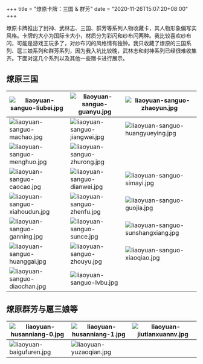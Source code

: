+++
title = "燎原卡牌：三国 & 群芳"
date = "2020-11-26T15:07:20+08:00"
+++

燎原卡牌推出了封神、武林志、三国、群芳等系列人物收藏卡，其人物形象偏写实风格。卡牌的大小为国际卡大小，材质分为彩闪和纱布闪两种。我比较喜欢纱布闪，可能是游戏王玩多了，对纱布闪的风格情有独钟。我只收藏了燎原的三国系列、扈三娘系列和群芳系列，因为我入坑比较晚，武林志和封神系列已经很难收集齐。下面对这几个系列以及其他一些赠卡进行展示。

## 燎原三国

|![liaoyuan-sanguo-liubei.jpg](/images/liaoyuan-sanguo-liubei.jpg "刘备")|![liaoyuan-sanguo-guanyu.jpg](/images/liaoyuan-sanguo-guanyu.jpg "关羽")|![liaoyuan-sanguo-zhaoyun.jpg](/images/liaoyuan-sanguo-zhaoyun.jpg "赵云")|
|--|--|--|
|![liaoyuan-sanguo-machao.jpg](/images/liaoyuan-sanguo-machao.jpg "马超")|![liaoyuan-sanguo-jiangwei.jpg](/images/liaoyuan-sanguo-jiangwei.jpg "姜维")|![liaoyuan-sanguo-huangyueying.jpg](/images/liaoyuan-sanguo-huangyueying.jpg "黄月英")|
|![liaoyuan-sanguo-menghuo.jpg](/images/liaoyuan-sanguo-menghuo.jpg "孟获")|![liaoyuan-sanguo-zhurong.jpg](/images/liaoyuan-sanguo-zhurong.jpg "祝融")||
|![liaoyuan-sanguo-caocao.jpg](/images/liaoyuan-sanguo-caocao.jpg "曹操")|![liaoyuan-sanguo-dianwei.jpg](/images/liaoyuan-sanguo-dianwei.jpg "典韦")|![liaoyuan-sanguo-simayi.jpg](/images/liaoyuan-sanguo-simayi.jpg "司马懿")|
|![liaoyuan-sanguo-xiahoudun.jpg](/images/liaoyuan-sanguo-xiahoudun.jpg "夏侯惇")|![liaoyuan-sanguo-zhenfu.jpg](/images/liaoyuan-sanguo-zhenfu.jpg "甄宓")|![liaoyuan-sanguo-guojia.jpg](/images/liaoyuan-sanguo-guojia.jpg "郭嘉")|
|![liaoyuan-sanguo-ganning.jpg](/images/liaoyuan-sanguo-ganning.jpg "甘宁")|![liaoyuan-sanguo-sunce.jpg](/images/liaoyuan-sanguo-sunce.jpg "孙策")|![liaoyuan-sanguo-sunshangxiang.jpg](/images/liaoyuan-sanguo-sunshangxiang.jpg "孙尚香")|
|![liaoyuan-sanguo-huanggai.jpg](/images/liaoyuan-sanguo-huanggai.jpg "黄盖")|![liaoyuan-sanguo-zhouyu.jpg](/images/liaoyuan-sanguo-zhouyu.jpg "周瑜")|![liaoyuan-sanguo-xiaoqiao.jpg](/images/liaoyuan-sanguo-xiaoqiao.jpg "小乔")|
|![liaoyuan-sanguo-diaochan.jpg](/images/liaoyuan-sanguo-diaochan.jpg "貂蝉")|![liaoyuan-sanguo-lvbu.jpg](/images/liaoyuan-sanguo-lvbu.jpg "吕布")||

## 燎原群芳与扈三娘等

|![liaoyuan-husanniang-0.jpg](/images/liaoyuan-husanniang-0.jpg "扈三娘")|![liaoyuan-husanniang-1.jpg](/images/liaoyuan-husanniang-1.jpg "扈三娘（近景）")|![liaoyuan-jiutianxuannv.jpg](/images/liaoyuan-jiutianxuannv.jpg "九天玄女（近景）")|
|--|--|--|
|![liaoyuan-baigufuren.jpg](/images/liaoyuan-baigufuren.jpg "白骨夫人")|![liaoyuan-yuzaoqian.jpg](/images/liaoyuan-yuzaoqian.jpg "玉藻前")||